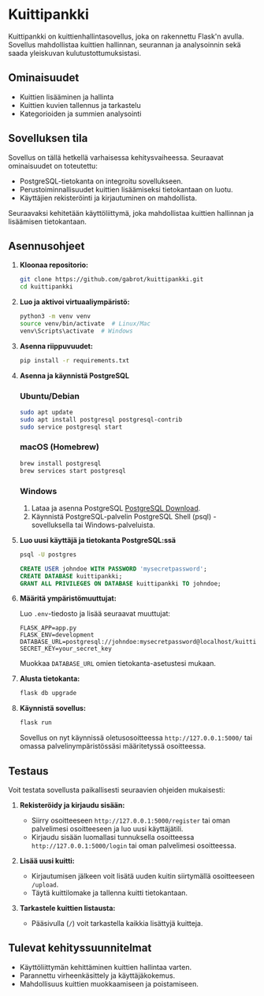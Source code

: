 # Kuittipankki

Kuittipankki on kuittienhallintasovellus, joka on rakennettu Flask'n avulla. Sovellus mahdollistaa kuittien hallinnan, seurannan ja analysoinnin sekä saada yleiskuvan kulutustottumuksistasi.

## Ominaisuudet

- Kuittien lisääminen ja hallinta
- Kuittien kuvien tallennus ja tarkastelu
- Kategorioiden ja summien analysointi

## Sovelluksen tila

Sovellus on tällä hetkellä varhaisessa kehitysvaiheessa. Seuraavat ominaisuudet on toteutettu:
- PostgreSQL-tietokanta on integroitu sovellukseen.
- Perustoiminnallisuudet kuittien lisäämiseksi tietokantaan on luotu.
- Käyttäjien rekisteröinti ja kirjautuminen on mahdollista.

Seuraavaksi kehitetään käyttöliittymä, joka mahdollistaa kuittien hallinnan ja lisäämisen tietokantaan.

## Asennusohjeet

1. **Kloonaa repositorio:**

    ```bash
    git clone https://github.com/gabrot/kuittipankki.git
    cd kuittipankki
    ```

2. **Luo ja aktivoi virtuaaliympäristö:**

    ```bash
    python3 -m venv venv
    source venv/bin/activate  # Linux/Mac
    venv\Scripts\activate  # Windows
    ```

3. **Asenna riippuvuudet:**

    ```bash
    pip install -r requirements.txt
    ```

4. **Asenna ja käynnistä PostgreSQL**

    ### Ubuntu/Debian
    ```sh
    sudo apt update
    sudo apt install postgresql postgresql-contrib
    sudo service postgresql start
    ```

    ### macOS (Homebrew)
    ```sh
    brew install postgresql
    brew services start postgresql
    ```

    ### Windows
    1. Lataa ja asenna PostgreSQL [PostgreSQL Download](https://www.postgresql.org/download/windows/).
    2. Käynnistä PostgreSQL-palvelin PostgreSQL Shell (psql) -sovelluksella tai Windows-palveluista.

5. **Luo uusi käyttäjä ja tietokanta PostgreSQL:ssä**

    ```sh
    psql -U postgres
    ```

    ```sql
    CREATE USER johndoe WITH PASSWORD 'mysecretpassword';
    CREATE DATABASE kuittipankki;
    GRANT ALL PRIVILEGES ON DATABASE kuittipankki TO johndoe;
    ```

6. **Määritä ympäristömuuttujat:**

    Luo `.env`-tiedosto ja lisää seuraavat muuttujat:

    ```env
    FLASK_APP=app.py
    FLASK_ENV=development
    DATABASE_URL=postgresql://johndoe:mysecretpassword@localhost/kuittipankki
    SECRET_KEY=your_secret_key
    ```

    Muokkaa `DATABASE_URL` omien tietokanta-asetustesi mukaan.

7. **Alusta tietokanta:**

    ```bash
    flask db upgrade
    ```

8. **Käynnistä sovellus:**

    ```bash
    flask run
    ```

    Sovellus on nyt käynnissä oletusosoitteessa `http://127.0.0.1:5000/` tai omassa palvelinympäristössäsi määritetyssä osoitteessa.

## Testaus

Voit testata sovellusta paikallisesti seuraavien ohjeiden mukaisesti:

1. **Rekisteröidy ja kirjaudu sisään:**

    - Siirry osoitteeseen `http://127.0.0.1:5000/register` tai oman palvelimesi osoitteeseen ja luo uusi käyttäjätili.
    - Kirjaudu sisään luomallasi tunnuksella osoitteessa `http://127.0.0.1:5000/login` tai oman palvelimesi osoitteessa.

2. **Lisää uusi kuitti:**

    - Kirjautumisen jälkeen voit lisätä uuden kuitin siirtymällä osoitteeseen `/upload`.
    - Täytä kuittilomake ja tallenna kuitti tietokantaan.

3. **Tarkastele kuittien listausta:**

    - Pääsivulla (`/`) voit tarkastella kaikkia lisättyjä kuitteja.

## Tulevat kehityssuunnitelmat

- Käyttöliittymän kehittäminen kuittien hallintaa varten.
- Parannettu virheenkäsittely ja käyttäjäkokemus.
- Mahdollisuus kuittien muokkaamiseen ja poistamiseen.
